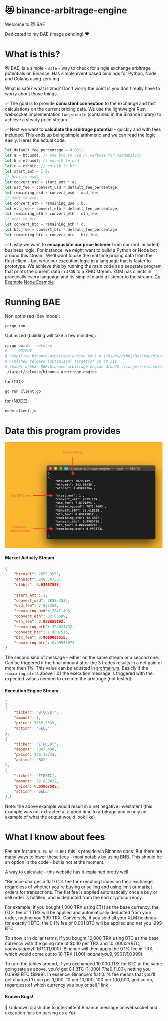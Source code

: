 # 😻 binance-arbitrage-engine

Welcome to 😻 BAE

Dedicated to my BAE (image pending) ❤️  

# What is this?

😻 BAE, is a simple - `safe` - way to check for single exchange arbitrage potentials on Binance. Has simple event based bindings for Python, Node and Golang using zero mq.

What is safe? what is zmq? Don't worry the point is you don't really have to worry about those things. 

✅ The goal is to provide **consistent connection** to the exchange and fast calculations on the current pricing data. We use the lightweight Rust websocket implementation `tungstenite` (contained in the Binance library) to achieve a steady price stream.

✅ Next we want to **calculate the arbitrage potential** - quickly and with fees included. This ends up being simple arithmetic and we can read the logic easily. Heres the actual code.  
```rust
let default_fee_percentage = 0.001;
let a = btcusdt; // one btc to usd // verbose for readability
let b = ethusdt; // on eth to usd
let c = ethbtc; // on eth to btc
let start_amt = 1.0;
// btcs to usdt
let convert_usd = start_amt * a;
let usd_fee = convert_usd * default_fee_percentage;
let remaining_usd = convert_usd - usd_fee;
// usdt to eths
let convert_eth = remaining_usd / b;
let eth_fee = convert_eth * default_fee_percentage;
let remaining_eth = convert_eth - eth_fee;
// eths to btc
let convert_btc = remaining_eth * c;
let btc_fee = convert_btc * default_fee_percentage;
let remaining_btc = convert_btc - btc_fee;
```

✅ Lastly we want to **encapuslate our price listener** from our (not included) business logic. For instance, we might want to build a Python or Node bot around this stream. We'll want to use the real time pricing data from the Rust client - but write our execution logic in a language that is faster to prototype. We achieve this by running the main code as a seperate program that prints the current data in `JSON` to a ZMQ stream. ZQM has clients in practically every language and its simple to add a listener to the stream. [Go Example](client.go) [Node Example](client.js)

# Running BAE
Non optmized (dev mode):
```bash
cargo run
```

Optimized (building will take a few minutes):
```bash
cargo build --release
# - - OUTPUT - - 
# Compiling binance-arbitrage-engine v0.1.0 (/Users/drbh2/Desktop/binance-arbitrage-engine)
# Finished release [optimized] target(s) in 4m 31s
# (base) drbh2s-MBP:binance-arbitrage-engine drbh2$ ./target/release/binance-arbitrage-engine 
./target/release/binance-arbitrage-engine 
```

for (GO):
```bash
go run client.go 
```

for (NODE):
```bash
node client.js 
```

# Data this program provides

![screenshot](images/console.png)

#### Market Activity Stream
```JSON
{
    "btcusdt": 7855.3535,
    "ethusdt": 240.30733,
    "ethbtc": 0.03067585,

    "start_amt": 1,
    "convert_usd": 7855.3535,
    "usd_fee": 7.855354,
    "remaining_usd": 7847.498,
    "convert_eth": 32.65609,
    "eth_fee": 0.032656092,
    "remaining_eth": 32.623432,
    "convert_btc": 1.0007515,
    "btc_fee": 0.0010007515,
    "remaining_btc": 0.99975073 
}
```

The second kind of message - either on the same stream or a second one. Can be triggered if the final amount after the 3 trades results in a net gain of more then 1%. This value can be adusted in [src/main.rs](src/main.rs). Basicly if the `remaining_btc` is above 1.01 the execution message is triggered with the expected values needed to execute the arbitrage (not tested). 

#### Execution Engine Stream
```JSON
[
{
	"ticker": "BTCUSDT",
	"amount": 1,
	"price": 7855.3535,
	"action": "SELL"
},
{
	"ticker": "ETHUSDT",
	"amount": 7847.498,
	"price": 240.30733,
	"action": "BUY"
},
{
	"ticker": "ETHBTC",
	"amount": 32.623432,
	"price": 0.03067585,
	"action": "SELL"
},]
```

Note: the above example would result in a net negative investment (this example was not extracted at a good time to arbitrage and is only an example of what the output would look like)  

# What I know about fees
Fee are forsure `0.1% or 0.001` this is provide via Binance docs. But there are many ways to lower these fees - most notably by using BNB. This should be an option in the code - but is not at the moment.


A way to calculate - this website has it explained pretty well

"Binance charges a flat 0.1% fee for executing trades on their exchange, regardless of whether you're buying or selling and using limit or market orders for transactions. The flat fee is applied automatically once a buy or sell order is fulfilled, and is deducted from the end cryptocurrency.

For example, If you bought 1,000 TRX using ETH as the base currency, the 0.1% fee of 1 TRX will be applied and automatically deducted from your order, netting you 999 TRX. Conversely, if you sold all your XLM holdings for exactly 1 BTC, the 0.1% fee of 0.001 BTC will be applied and net you .999 BTC.

To show it in dollar terms, if you bought 10,000 TRX using BTC as the base currency with the going rate of $0.10 per TRX and $10,000 per BTC, you would pay 0.1 BTC ($1,000). Binance will then apply the 0.1% fee in TRX, which would come out to 10 TRX ($1.00), and net you 9,990 TRX ($999).

To turn the tables around, if you exchanged 10,000 TRX for BTC at the same going rate as above, you'd get 0.1 BTC ($1,000). The 0.1% fee would then be applied in BTC, which would come out to 0.0001 BTC ($1.00), netting you 0.0999 BTC ($999). In essence, Binance's flat 0.1% fee means that you'll get charged 1 coin per 1,000, 10 per 10,000, 100 per 100,000, and so on, regardless of which currency you buy or sell." [link](https://smartphones.gadgethacks.com/how-to/binance-101-fees-fine-print-you-need-know-before-trading-bitcoins-other-cryptocurrencies-0182067/)


#### Known Bugs!

🐞 Unknown crash due to intermittent Binance message on websocket and execution fails on parsing as a `f64`
